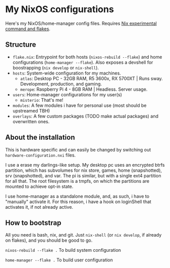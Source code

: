 # My NixOS configurations

Here's my NixOS/home-manager config files. Requires [Nix experimental command and flakes](https://nixos.wiki/wiki/Flakes).

## Structure
- `flake.nix`: Entrypoint for both hosts (`nixos-rebuild --flake`) and home configurations (`home-manager --flake`). Also exposes a devshell for boostrapping (`nix develop` or `nix-shell`).
- `hosts`: System-wide configuration for my machines.
  - `atlas`: Desktop PC - 32GB RAM, R5 3600x, RX 5700XT | Runs sway. Development, production, and gaming.
  - `merope`: Raspberry Pi 4 - 8GB RAM | Headless. Server usage.
- `users`: Home-manager configurations for my user(s)
  - `misterio`: That's me!
- `modules`: A few modules i have for personal use (most should be upstreamed TBH)
- `overlays`: A few custom packages (TODO make actual packages) and overwritten ones.


## About the installation
This is hardware specific and can easily be changed by switching out `hardware-configuration.nxi` files.

I use a erase my darlings-like setup. My desktop pc uses an encrypted btrfs partition, which has subvolumes for nix store, games, home (snapshotted), srv (snapshotted), and var. The pi is similar, but with a single ext4 partition for all that. The root filesystem is a tmpfs, on which the partitions are mounted to achieve opt-in state.

I use home-manager as a standalone module, and, as such, i have to "manually" activate it. For this reason, i have a hook on loginShell that activates it, if not already active.


## How to bootstrap

All you need is bash, nix, and git. Just `nix-shell` (or `nix develop`, if already on flakes), and you should be good to go.

`nixos-rebuild --flake .` To build system configuration

`home-manager --flake .` To build user configuration
